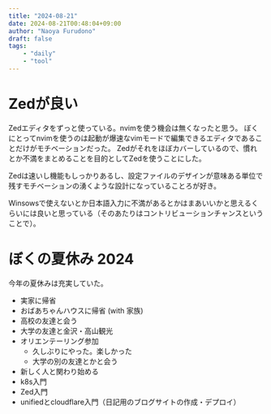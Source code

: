 ```yaml
---
title: "2024-08-21"
date: 2024-08-21T00:48:04+09:00
author: "Naoya Furudono"
draft: false
tags:
    - "daily"
    - "tool"
---
```


# Zedが良い

Zedエディタをずっと使っている。nvimを使う機会は無くなったと思う。
ぼくにとってnvimを使うのは起動が爆速なvimモードで編集できるエディタであることだけがモチベーションだった。
Zedがそれをほぼカバーしているので、慣れとか不満をまとめることを目的としてZedを使うことにした。

Zedは速いし機能もしっかりあるし、設定ファイルのデザインが意味ある単位で残すモチベーションの湧くような設計になっていることろが好き。

Winsowsで使えないとか日本語入力に不満があるとかはまあいいかと思えるくらいには良いと思っている（そのあたりはコントリビューションチャンスということで）。

# ぼくの夏休み 2024

今年の夏休みは充実していた。

- 実家に帰省
- おばあちゃんハウスに帰省 (with 家族)
- 高校の友達と会う
- 大学の友達と金沢・高山観光
- オリエンテーリング参加
  - 久しぶりにやった。楽しかった
  - 大学の別の友達とかと会う
- 新しく人と関わり始める
- k8s入門
- Zed入門
- unifiedとcloudflare入門（日記用のブログサイトの作成・デプロイ）
